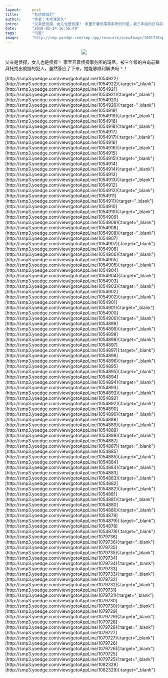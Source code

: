 ```yaml
---
layout:     post
title:      "名侦探玛尼"
author:     "作者：木木津克久"
intro:      "父亲是侦探，女儿也是侦探！ 家里开着侦探事务所的玛尼，被三年级的白鸟前辈拜托找出偷摄的犯人，虽然答应了下来，她能够顺利解决吗？！"
date:       "2018-02-14 16:56:49"
tags:       "玛尼"
image:      "http://smp.yoedge.com/smp-app/resource/viewImage/1001716appline.png"
---
```

<div style="text-align: center">
<p><img src="http://smp.yoedge.com/smp-app/resource/viewImage/1001716appline.png"/></p>
</div>
<p class="post-meta">
<span>父亲是侦探，女儿也是侦探！ 家里开着侦探事务所的玛尼，被三年级的白鸟前辈拜托找出偷摄的犯人，虽然答应了下来，她能够顺利解决吗？！</span>
</p>
[http://smp3.yoedge.com/view/gotoAppLine/1054922](http://smp3.yoedge.com/view/gotoAppLine/1054922){:target="_blank"}
[http://smp3.yoedge.com/view/gotoAppLine/1054921](http://smp3.yoedge.com/view/gotoAppLine/1054921){:target="_blank"}
[http://smp3.yoedge.com/view/gotoAppLine/1054920](http://smp3.yoedge.com/view/gotoAppLine/1054920){:target="_blank"}
[http://smp3.yoedge.com/view/gotoAppLine/1054919](http://smp3.yoedge.com/view/gotoAppLine/1054919){:target="_blank"}
[http://smp3.yoedge.com/view/gotoAppLine/1054918](http://smp3.yoedge.com/view/gotoAppLine/1054918){:target="_blank"}
[http://smp3.yoedge.com/view/gotoAppLine/1054917](http://smp3.yoedge.com/view/gotoAppLine/1054917){:target="_blank"}
[http://smp3.yoedge.com/view/gotoAppLine/1054916](http://smp3.yoedge.com/view/gotoAppLine/1054916){:target="_blank"}
[http://smp3.yoedge.com/view/gotoAppLine/1054915](http://smp3.yoedge.com/view/gotoAppLine/1054915){:target="_blank"}
[http://smp3.yoedge.com/view/gotoAppLine/1054914](http://smp3.yoedge.com/view/gotoAppLine/1054914){:target="_blank"}
[http://smp3.yoedge.com/view/gotoAppLine/1054913](http://smp3.yoedge.com/view/gotoAppLine/1054913){:target="_blank"}
[http://smp3.yoedge.com/view/gotoAppLine/1054912](http://smp3.yoedge.com/view/gotoAppLine/1054912){:target="_blank"}
[http://smp3.yoedge.com/view/gotoAppLine/1054911](http://smp3.yoedge.com/view/gotoAppLine/1054911){:target="_blank"}
[http://smp3.yoedge.com/view/gotoAppLine/1054910](http://smp3.yoedge.com/view/gotoAppLine/1054910){:target="_blank"}
[http://smp3.yoedge.com/view/gotoAppLine/1054909](http://smp3.yoedge.com/view/gotoAppLine/1054909){:target="_blank"}
[http://smp3.yoedge.com/view/gotoAppLine/1054908](http://smp3.yoedge.com/view/gotoAppLine/1054908){:target="_blank"}
[http://smp3.yoedge.com/view/gotoAppLine/1054907](http://smp3.yoedge.com/view/gotoAppLine/1054907){:target="_blank"}
[http://smp3.yoedge.com/view/gotoAppLine/1054906](http://smp3.yoedge.com/view/gotoAppLine/1054906){:target="_blank"}
[http://smp3.yoedge.com/view/gotoAppLine/1054905](http://smp3.yoedge.com/view/gotoAppLine/1054905){:target="_blank"}
[http://smp3.yoedge.com/view/gotoAppLine/1054904](http://smp3.yoedge.com/view/gotoAppLine/1054904){:target="_blank"}
[http://smp3.yoedge.com/view/gotoAppLine/1054903](http://smp3.yoedge.com/view/gotoAppLine/1054903){:target="_blank"}
[http://smp3.yoedge.com/view/gotoAppLine/1054902](http://smp3.yoedge.com/view/gotoAppLine/1054902){:target="_blank"}
[http://smp3.yoedge.com/view/gotoAppLine/1054901](http://smp3.yoedge.com/view/gotoAppLine/1054901){:target="_blank"}
[http://smp3.yoedge.com/view/gotoAppLine/1054900](http://smp3.yoedge.com/view/gotoAppLine/1054900){:target="_blank"}
[http://smp3.yoedge.com/view/gotoAppLine/1054899](http://smp3.yoedge.com/view/gotoAppLine/1054899){:target="_blank"}
[http://smp3.yoedge.com/view/gotoAppLine/1054898](http://smp3.yoedge.com/view/gotoAppLine/1054898){:target="_blank"}
[http://smp3.yoedge.com/view/gotoAppLine/1054897](http://smp3.yoedge.com/view/gotoAppLine/1054897){:target="_blank"}
[http://smp3.yoedge.com/view/gotoAppLine/1054896](http://smp3.yoedge.com/view/gotoAppLine/1054896){:target="_blank"}
[http://smp3.yoedge.com/view/gotoAppLine/1054895](http://smp3.yoedge.com/view/gotoAppLine/1054895){:target="_blank"}
[http://smp3.yoedge.com/view/gotoAppLine/1054894](http://smp3.yoedge.com/view/gotoAppLine/1054894){:target="_blank"}
[http://smp3.yoedge.com/view/gotoAppLine/1054893](http://smp3.yoedge.com/view/gotoAppLine/1054893){:target="_blank"}
[http://smp3.yoedge.com/view/gotoAppLine/1054892](http://smp3.yoedge.com/view/gotoAppLine/1054892){:target="_blank"}
[http://smp3.yoedge.com/view/gotoAppLine/1054890](http://smp3.yoedge.com/view/gotoAppLine/1054890){:target="_blank"}
[http://smp3.yoedge.com/view/gotoAppLine/1054889](http://smp3.yoedge.com/view/gotoAppLine/1054889){:target="_blank"}
[http://smp3.yoedge.com/view/gotoAppLine/1054888](http://smp3.yoedge.com/view/gotoAppLine/1054888){:target="_blank"}
[http://smp3.yoedge.com/view/gotoAppLine/1054887](http://smp3.yoedge.com/view/gotoAppLine/1054887){:target="_blank"}
[http://smp3.yoedge.com/view/gotoAppLine/1054885](http://smp3.yoedge.com/view/gotoAppLine/1054885){:target="_blank"}
[http://smp3.yoedge.com/view/gotoAppLine/1054884](http://smp3.yoedge.com/view/gotoAppLine/1054884){:target="_blank"}
[http://smp3.yoedge.com/view/gotoAppLine/1054883](http://smp3.yoedge.com/view/gotoAppLine/1054883){:target="_blank"}
[http://smp3.yoedge.com/view/gotoAppLine/1054882](http://smp3.yoedge.com/view/gotoAppLine/1054882){:target="_blank"}
[http://smp3.yoedge.com/view/gotoAppLine/1054881](http://smp3.yoedge.com/view/gotoAppLine/1054881){:target="_blank"}
[http://smp3.yoedge.com/view/gotoAppLine/1054880](http://smp3.yoedge.com/view/gotoAppLine/1054880){:target="_blank"}
[http://smp3.yoedge.com/view/gotoAppLine/1054879](http://smp3.yoedge.com/view/gotoAppLine/1054879){:target="_blank"}
[http://smp3.yoedge.com/view/gotoAppLine/1054878](http://smp3.yoedge.com/view/gotoAppLine/1054878){:target="_blank"}
[http://smp3.yoedge.com/view/gotoAppLine/1079736](http://smp3.yoedge.com/view/gotoAppLine/1079736){:target="_blank"}
[http://smp3.yoedge.com/view/gotoAppLine/1079735](http://smp3.yoedge.com/view/gotoAppLine/1079735){:target="_blank"}
[http://smp3.yoedge.com/view/gotoAppLine/1079734](http://smp3.yoedge.com/view/gotoAppLine/1079734){:target="_blank"}
[http://smp3.yoedge.com/view/gotoAppLine/1079733](http://smp3.yoedge.com/view/gotoAppLine/1079733){:target="_blank"}
[http://smp3.yoedge.com/view/gotoAppLine/1079732](http://smp3.yoedge.com/view/gotoAppLine/1079732){:target="_blank"}
[http://smp3.yoedge.com/view/gotoAppLine/1079731](http://smp3.yoedge.com/view/gotoAppLine/1079731){:target="_blank"}
[http://smp3.yoedge.com/view/gotoAppLine/1079730](http://smp3.yoedge.com/view/gotoAppLine/1079730){:target="_blank"}
[http://smp3.yoedge.com/view/gotoAppLine/1079729](http://smp3.yoedge.com/view/gotoAppLine/1079729){:target="_blank"}
[http://smp3.yoedge.com/view/gotoAppLine/1079728](http://smp3.yoedge.com/view/gotoAppLine/1079728){:target="_blank"}
[http://smp3.yoedge.com/view/gotoAppLine/1079727](http://smp3.yoedge.com/view/gotoAppLine/1079727){:target="_blank"}
[http://smp3.yoedge.com/view/gotoAppLine/1079726](http://smp3.yoedge.com/view/gotoAppLine/1079726){:target="_blank"}
[http://smp3.yoedge.com/view/gotoAppLine/1079725](http://smp3.yoedge.com/view/gotoAppLine/1079725){:target="_blank"}
[http://smp3.yoedge.com/view/gotoAppLine/1082329](http://smp3.yoedge.com/view/gotoAppLine/1082329){:target="_blank"}


